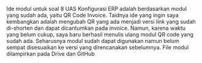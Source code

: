 Ide modul untuk soal 8 UAS Konfigurasi ERP adalah berdasarkan modul yang sudah ada, yaitu QR Code Invoice. Taidnya ide yang ingin saya kembangkan adalah mengubah QR yang ada menjadi versi link yang sudah di-shorten dan dapat dicantumkan pada invoice. Namun, karena waktu yang belum cukup, saya baru berhasil menulis ulang modul QR code yang sudah ada. Seharusnya modul sudah dapat digunakan namun belum sempat disesuaikan ke versi yang direncanakan sebelumnya. File modul dilampirkan pada Drive dan GitHub
